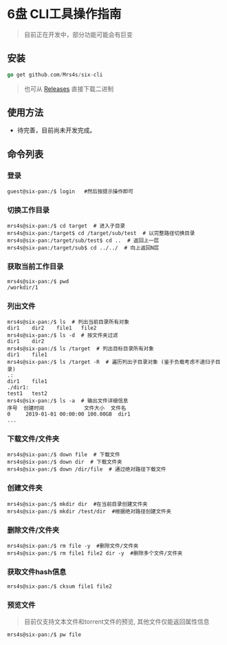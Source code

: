 # 6盘 CLI工具操作指南

> 目前正在开发中，部分功能可能会有巨变

## 安装

````go
go get github.com/Mrs4s/six-cli
````

> 也可从 [Releases](https://github.com/Mrs4s/six-cli/releases) 直接下载二进制 

##  使用方法

* 待完善，目前尚未开发完成。

## 命令列表

### 登录

````shell
guest@six-pan:/$ login   #然后按提示操作即可
````

### 切换工作目录

````shell
mrs4s@six-pan:/$ cd target  # 进入子目录
mrs4s@six-pan:/target$ cd /target/sub/test  # 以完整路径切换目录
mrs4s@six-pan:/target/sub/test$ cd ..  # 返回上一层
mrs4s@six-pan:/target/sub$ cd ../../  # 向上返回N层
````

### 获取当前工作目录

````shell
mrs4s@six-pan:/$ pwd
/workdir/1
````

### 列出文件

````shell
mrs4s@six-pan:/$ ls  # 列出当前目录所有对象
dir1	dir2	file1	file2
mrs4s@six-pan:/$ ls -d  # 按文件夹过滤
dir1	dir2
mrs4s@six-pan:/$ ls /target  # 列出目标目录所有对象
dir1	file1
mrs4s@six-pan:/$ ls /target -R  # 遍历列出子目录对象 (鉴于负载考虑不递归子目录)
.:
dir1	file1
./dir1:
test1	test2
mrs4s@six-pan:/$ ls -a  # 输出文件详细信息
序号  创建时间             文件大小  文件名
0     2019-01-01 00:00:00 100.00GB  dir1
...
````

### 下载文件/文件夹

````shell
mrs4s@six-pan:/$ down file  # 下载文件
mrs4s@six-pan:/$ down dir  # 下载文件夹
mrs4s@six-pan:/$ down /dir/file  # 通过绝对路径下载文件
````

### 创建文件夹

````shell
mrs4s@six-pan:/$ mkdir dir  #在当前目录创建文件夹
mrs4s@six-pan:/$ mkdir /test/dir  #根据绝对路径创建文件夹
````

### 删除文件/文件夹

````shell
mrs4s@six-pan:/$ rm file -y  #删除文件/文件夹
mrs4s@six-pan:/$ rm file1 file2 dir -y  #删除多个文件/文件夹
````

### 获取文件hash信息

````shell
mrs4s@six-pan:/$ cksum file1 file2 
````

### 预览文件
> 目前仅支持文本文件和torrent文件的预览, 其他文件仅能返回属性信息

````shell
mrs4s@six-pan:/$ pw file
````